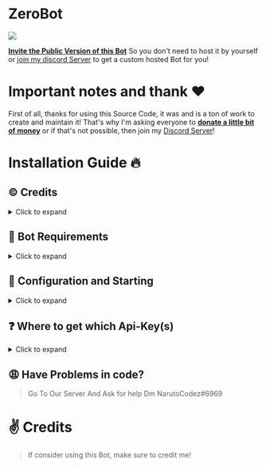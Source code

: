# ZeroBot


<a href="https://dsc.gg/zerobotdev"><img src="https://discord.com/api/guilds/933327972331552779/widget.json"></a>
 
[**Invite the Public Version of this Bot**](https://dsc.gg) So you don't need to host it by yourself or [join my discord Server](https://discord.gg/milrato) to get a custom hosted Bot for you!


# Important notes and thank ❤️
First of all, thanks for using this Source Code, it was and is a ton of work to create and maintain it!
That's why I'm asking everyone to [**donate a little bit of money**](https://donate.milrato.dev) or if that's not possible, then join my [Discord Server](https://discord.gg/milrato)!

# Installation Guide 🔥

## © Credits

<details>
  <summary>Click to expand</summary>

* Made By Zerobot Development
* Made By NarutoCodez(zerobot owner)

</details>

## 🤖 Bot Requirements

<details>
  <summary>Click to expand</summary>

  1. Download the [Source Code](https://github.com/NarutoCodm/ZeroBotV13)
     * either by: `git clone https://github.com/NarutoCodm/ZeroBotV13.git`
     * or by downloading it as a zip from the releases or a branch
  
</details>

## 🤖 Configuration and Starting

<details>
  <summary>Click to expand</summary>
 
 > *First i recommend using the .json Files, but if u want to have your API KEYS "hidden" aka more secure, you can also use `.env`, i created a `example.env` File which u should rename to `.env` and place in the keys etc. instead of in the config.json*
 
 1. Fill Out `config.json` add your token, but if you want your token to be secured add them in .env in varuables secrets the lock image
     
</details>

## ❓ Where to get which Api-Key(s)

<details>
  <summary>Click to expand</summary>

  1. `./botconfig/config.json`
     * `token` you can get from: [discord-Developers](https://discord.com/developers/applications)
     * `MongoDb` You Can get it from [here](https://discord.com/channels/933328097493782529/960730996947419216)
  
</details>

## 😩 Have Problems in code?

> Go To Our Server And Ask for help
> Dm NarutoCodez#6969

# ✌️ Credits

> If consider using this Bot, make sure to credit me!
